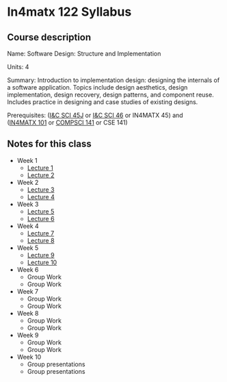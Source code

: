 # In4matx 122 Syllabus

## Course description

Name: Software Design: Structure and Implementation

Units: 4

Summary: Introduction to implementation design: designing the internals of a software application. Topics include design aesthetics, design implementation, design recovery, design patterns, and component reuse. Includes practice in designing and case studies of existing designs.

Prerequisites: ([I&C SCI 45J](https://catalogue.uci.edu/search/?P=I%26C%20SCI%2045J "I&C SCI 45J") or [I&C SCI 46](https://catalogue.uci.edu/search/?P=I%26C%20SCI%2046 "I&C SCI 46") or IN4MATX 45) and ([IN4MATX 101](https://catalogue.uci.edu/search/?P=IN4MATX%20101 "IN4MATX 101") or [COMPSCI 141](https://catalogue.uci.edu/search/?P=COMPSCI%20141 "COMPSCI 141") or CSE 141)

## Notes for this class

- Week 1
    - [Lecture 1](./week1/lecture-1.md)
    - [Lecture 2](./week1/lecture-2.md)
- Week 2
    - [Lecture 3](./week2/lecture-3.md)
    - [Lecture 4](./week2/lecture-4.md)
- Week 3
    - [Lecture 5](./week3/lecture-5.md)
    - [Lecture 6](./week3/lecture-6.md)
- Week 4
    - [Lecture 7](./week4/lecture-7.md)
    - [Lecture 8](./week4/lecture-8.md)
- Week 5
    - [Lecture 9](./week5/lecture-9.md)
    - [Lecture 10](./week5/lecture-10.md)
- Week 6
    - Group Work
    - Group Work
- Week 7
    - Group Work
    - Group Work
- Week 8
    - Group Work 
    - Group Work
- Week 9
    - Group Work
    - Group Work
- Week 10
    - Group presentations
    - Group presentations
